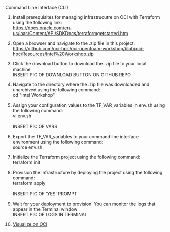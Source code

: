 Command Line Interface (CLI)

1. Install prerequisites for managing infrastrucutre on OCI with Terraform using the following link:
    <br>https://docs.oracle.com/en-us/iaas/Content/API/SDKDocs/terraformgetstarted.htm</br>
    
2. Open a browser and navigate to the .zip file in this project:
    <br>https://github.com/oci-hpc/oci-openfoam-workshop/blob/oci-hpc/Resources/Intel%20Workshop.zip</br>
    
3. Click the download button to download the .zip file to your local machine
    <br>INSERT PIC OF DOWNLOAD BUTTON ON GITHUB REPO</br>
    
4. Navigate to the directory where the .zip file was downloaded and unarchived using the following command:
    <br>cd "Intel Workshop"</br>

5. Assign your configuration values to the TF_VAR_variables in env.sh using the following command:
    <br>vi env.sh</br>
    <br>INSERT PIC OF VARS</br>

6. Export the TF_VAR_variables to your command line interface environment using the following command:
    <br>source env.sh</br>

7. Initialize the Terraform project using the following command:
    <br>terraform init</br>

8. Provision the infrastructure by deploying the project using the following command:
    <br>terraform apply</br>
    <br>INSERT PIC OF 'YES' PROMPT</br>

9. Wait for your deployment to provision. You can monitor the logs that appear in the Terminal window
    <br>INSERT PIC OF LOGS IN TERMINAL</br>

10. [Visualize on OCI](https://github.com/oci-hpc/oci-openfoam-workshop/blob/oci-hpc/README.md)

